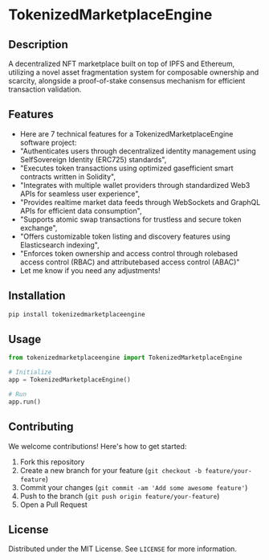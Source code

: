 # TokenizedMarketplaceEngine

## Description

A decentralized NFT marketplace built on top of IPFS and Ethereum, utilizing a novel asset fragmentation system for composable ownership and scarcity, alongside a proof-of-stake consensus mechanism for efficient transaction validation.

## Features

- Here are 7 technical features for a TokenizedMarketplaceEngine software project:
- "Authenticates users through decentralized identity management using SelfSovereign Identity (ERC725) standards",
- "Executes token transactions using optimized gasefficient smart contracts written in Solidity",
- "Integrates with multiple wallet providers through standardized Web3 APIs for seamless user experience",
- "Provides realtime market data feeds through WebSockets and GraphQL APIs for efficient data consumption",
- "Supports atomic swap transactions for trustless and secure token exchange",
- "Offers customizable token listing and discovery features using Elasticsearch indexing",
- "Enforces token ownership and access control through rolebased access control (RBAC) and attributebased access control (ABAC)"
- Let me know if you need any adjustments!
## Installation

```bash
pip install tokenizedmarketplaceengine
```

## Usage

```python
from tokenizedmarketplaceengine import TokenizedMarketplaceEngine

# Initialize
app = TokenizedMarketplaceEngine()

# Run
app.run()
```

## Contributing

We welcome contributions! Here's how to get started:

1. Fork this repository
2. Create a new branch for your feature (`git checkout -b feature/your-feature`)
3. Commit your changes (`git commit -am 'Add some awesome feature'`)
4. Push to the branch (`git push origin feature/your-feature`)
5. Open a Pull Request

## License

Distributed under the MIT License. See `LICENSE` for more information.
